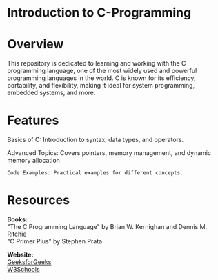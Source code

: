 # Introduction to C-Programming

# Overview

This repository is dedicated to learning and working with the C programming language, one of the most widely used and powerful programming languages in the world. C is known for its efficiency, portability, and flexibility, making it ideal for system programming, embedded systems, and more.

# Features

Basics of C: Introduction to syntax, data types, and operators.

Advanced Topics: Covers pointers, memory management, and dynamic memory allocation

`Code Examples: Practical examples for different concepts.`

# Resources

**Books:**
<br>
"The C Programming Language" by Brian W. Kernighan and Dennis M. Ritchie
<br>
"C Primer Plus" by Stephen Prata

**Website:**
<br>
[GeeksforGeeks](https://www.geeksforgeeks.org/c-programming-language/)
<br>
[W3Schools](https://www.w3schools.com/c/index.php)
